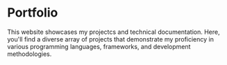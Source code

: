 # Portfolio
This website showcases my projectcs and technical documentation. Here, you'll find a diverse array of projects that demonstrate my proficiency in various programming languages, frameworks, and development methodologies.
